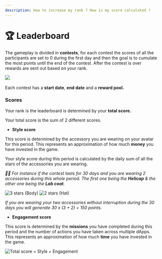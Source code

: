 ```yaml
---
description: How to increase my rank ? How is my score calculated ?
---
```


# 🏆 Leaderboard

The gameplay is divided in **contests**, for each contest the scores of all the participants are set to 0 during the first day and then the goal is to cumulate the most points until the end of the contest. After the contest is over rewards are sent out based on your rank.

![](<../.gitbook/assets/Capture d’écran 2022-06-08 à 18.15.48.png>)

Each contest has a **start date**, **end date** and a **reward pool.**

### **Scores**

Your rank is the leaderboard is determined by your **total score.**&#x20;

Your total score is the sum of 2 different scores.

* **Style score**

This score is determined by the accessory you are wearing on your avatar for this period. This represents an approximation of how much **money** you have invested in the game.

Your style score during this period is calculated by the daily sum of all the stars of the accessories you are wearing.&#x20;

_👨‍🏫 For instance if the contest lasts for 30 days and you are wearing 2 accessories during this whole period. The first one being the **Helicap**  & the other one being the **Lab coat**._

![3 stars (Body)](<../.gitbook/assets/Capture d’écran 2022-06-08 à 19.05.04.png>) ![2 stars (Hat)](<../.gitbook/assets/Capture d’écran 2022-06-08 à 19.05.25.png>)

_If you are wearing your two accessories without interruption during the 30 days you will generate 30 x (3 + 2) = 150 points._&#x20;

* **Engagement score**&#x20;

This score is determined by the **missions** you have completed during this period and the number of actions you have taken across multiple dApps. This represents an approximation of how much **time** you have invested in the game.&#x20;

![Total score = Style + Engagement](<../.gitbook/assets/Capture d’écran 2022-06-08 à 18.57.40.png>)
